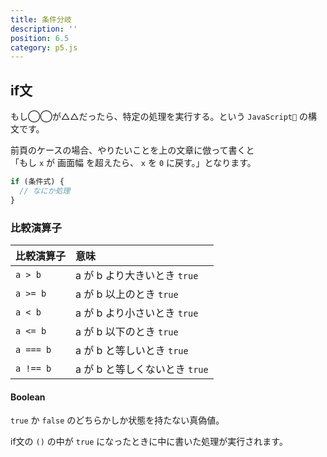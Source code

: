 ```yaml
---
title: 条件分岐
description: ''
position: 6.5
category: p5.js
---
```


## if文

もし◯◯が△△だったら、特定の処理を実行する。という `JavaScript` の構文です。

前頁のケースの場合、やりたいことを上の文章に倣って書くと  
「もし `x` が 画面幅 を超えたら、 `x` を `0` に戻す。」となります。

```javascript
if (条件式) {
  // なにか処理
}
```


### 比較演算子

|比較演算子|意味|
|:--|:--|
|`a > b`|a が b より大きいとき `true`|
|`a >= b`|a が b 以上のとき `true`|
|`a < b`|a が b より小さいとき `true`|
|`a <= b`|a が b 以下のとき `true`|
|`a === b`|a が b と等しいとき `true`|
|`a !== b`|a が b と等しくないとき `true`|

#### Boolean

`true` か `false` のどちらかしか状態を持たない真偽値。

if文の `()` の中が `true` になったときに中に書いた処理が実行されます。